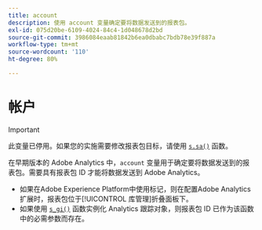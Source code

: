 ```yaml
---
title: account
description: 使用 account 变量确定要将数据发送到的报表包。
exl-id: 075d20be-6109-4024-84c4-1d048678d2bd
source-git-commit: 3986084eaab81842b6ea0dbabc7bdb78e39f887a
workflow-type: tm+mt
source-wordcount: '110'
ht-degree: 80%

---
```


# 帐户

>[!IMPORTANT]
>
>此变量已停用。如果您的实施需要修改报表包目标，请使用 [`s.sa()`](../functions/sa-method.md) 函数。

在早期版本的 Adobe Analytics 中，`account` 变量用于确定要将数据发送到的报表包。需要具有报表包 ID 才能将数据发送到 Adobe Analytics。

* 如果在Adobe Experience Platform中使用标记，则在配置Adobe Analytics扩展时，报表包位于[!UICONTROL 库管理]折叠面板下。
* 如果使用 [`s_gi()`](../functions/s-gi.md) 函数实例化 Analytics 跟踪对象，则报表包 ID 已作为该函数中的必需参数而存在。
